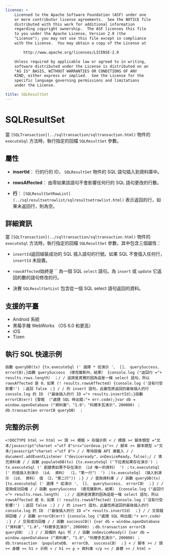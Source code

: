 ```yaml
---
license: >
    Licensed to the Apache Software Foundation (ASF) under one
    or more contributor license agreements.  See the NOTICE file
    distributed with this work for additional information
    regarding copyright ownership.  The ASF licenses this file
    to you under the Apache License, Version 2.0 (the
    "License"); you may not use this file except in compliance
    with the License.  You may obtain a copy of the License at

        http://www.apache.org/licenses/LICENSE-2.0

    Unless required by applicable law or agreed to in writing,
    software distributed under the License is distributed on an
    "AS IS" BASIS, WITHOUT WARRANTIES OR CONDITIONS OF ANY
    KIND, either express or implied.  See the License for the
    specific language governing permissions and limitations
    under the License.

title: SQLResultSet
---
```


# SQLResultSet

當 `[SQLTransaction](../sqltransaction/sqltransaction.html)` 物件的 `executeSql` 方法時，執行指定的回檔 `SQLResultSet` 參數。

## 屬性

*   **insertId**： 行的行的 ID， `SQLResultSet` 物件的 SQL 語句插入到資料庫中。

*   **rowsAffected**： 由零如果該語句不會影響任何行的 SQL 語句更改的行數。

*   **行**： `[SQLResultSetRowList](../sqlresultsetrowlist/sqlresultsetrowlist.html)` 表示返回的行，如果未返回行，則為空。

## 詳細資訊

當 `[SQLTransaction](../sqltransaction/sqltransaction.html)` 物件的 `executeSql` 方法時，執行指定的回檔 `SQLResultSet` 參數，其中包含三個屬性：

*   `insertId`返回組裝成功的 SQL 插入語句的行號。如果 SQL 不會插入任何行， `insertId` 未設置。

*   `rowsAffected`始終是 `` 為一個 SQL `select` 語句。為 `insert` 或 `update` 它返回的數的語句修改的行。

*   決賽 `SQLResultSetList` 包含從一個 SQL select 語句返回的資料。

## 支援的平臺

*   Android 系統
*   黑莓手機 WebWorks （OS 6.0 和更高）
*   iOS
*   Tizen

## 執行 SQL 快速示例

    函數 queryDB(tx) {tx.executeSql (' 選擇 * 從演示 '、 []、 querySuccess、 errorCB);}函數 querySuccess （德克薩斯州，結果） {console.log ("返回行 ="+ results.rows.length） ；/ / 這將是真實的因為這是一條 select 語句，所以 rowsAffected 是 0，如果 (! results.rowsAffected) {console.log ('沒有行受影響!') ；返回 false ；} / / 的 insert 語句，此屬性將返回的最後插入的行 console.log 的 ID （"最後插入的行 ID ="+ results.insertId);}函數 errorCB(err) {警報 （"處理 SQL 時出錯:"+ err.code);}var db = window.openDatabase ("資料庫"、"1.0"，"科爾多瓦演示"，200000) ；db.transaction errorCB queryDB） ；
    

## 完整的示例

    <!DOCTYPE html >< html >< 頭 >< 標題 > 存儲示例 < / 標題 >< 腳本類型 ="文本/javascript"charset ="utf 8"src="cordova.js">< / 腳本 >< 腳本類型 ="文本/javascript"charset ="utf 8"> / / 等待設備 API 庫載入 / / document.addEventListener ("deviceready"，onDeviceReady，false);/ / 填充資料庫 / / 函數 populateDB(tx) {tx.executeSql ('下拉表如果存在演示') ；tx.executeSql (' 創建表如果不存在演示 （id 唯一的資料） ') ；tx.executeSql (' 的值插入到演示 （id、 資料） （1，"第一行"） ') ；tx.executeSql （插入到演示 （id、 資料） 值 （2，"第二行")) ；} / / 查詢資料庫 / / 函數 queryDB(tx) {tx.executeSql (' 選擇 * 從演示 '、 []、 querySuccess、 errorCB） ；} / / 查詢成功回檔 / / 函數 querySuccess （德克薩斯州，結果） {console.log ("返回行 ="+ results.rows.length） ；/ / 這將是真實的因為這是一條 select 語句，所以 rowsAffected 是 0，如果 (! results.rowsAffected) {console.log ('沒有行受影響!') ；返回 false ；} / / 的 insert 語句，此屬性將返回的最後插入的行 console.log 的 ID （"最後插入的行 ID ="+ results.insertId） ；} / / 交易錯誤回檔 / / 函數 errorCB(err) {console.log ("處理 SQL 時出錯:"+ err.code） ；} / / 交易成功回檔 / / 函數 successCB() {var db = window.openDatabase ("資料庫"、"1.0"，"科爾多瓦演示"，200000) ；db.transaction errorCB queryDB） ；} / / 設備的 Api 可 / / 函數 onDeviceReady() {var db = window.openDatabase ("資料庫"、"1.0"，"科爾多瓦演示"，200000) ；db.transaction （populateDB、 errorCB、 successCB） ；} < / 腳本 >< / 頭 >< 身體 >< h1 > 示例 < / h1 >< p > 資料庫 </p >< / 身體 >< / html >